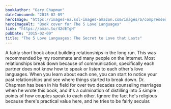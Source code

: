 ```yaml
---
bookAuthor: "Gary Chapman"
dateConsumed: "2015-02-09"
heroImage: "https://images-na.ssl-images-amazon.com/images/S/compressed.photo.goodreads.com/books/1432487272i/23878688.jpg"
heroImageAlt: "Book cover for The 5 Love Languages"
link: "https://amzn.to/42dETgH"
pubDate: "2015-02-09"
title: "The 5 Love Languages: The Secret to Love that Lasts"
---
```


A fairly short book about building relationships in the long run. This was recommended by my roommate and many people on the Internet. Most relationships break down because of communication, specifically each partner does not know how to speak or listen to each other's love languages. When you learn about each one, you can start to notice your past relationships and see where things started to break down. Dr. Chapman has been in his field for over two decades counseling marriages when he wrote this book, and it's a culmination of distilling into 5 simple points of how couples speak to each other. Ignore the fact he's religious because there's practical value here, and he tries to be fairly secular.

